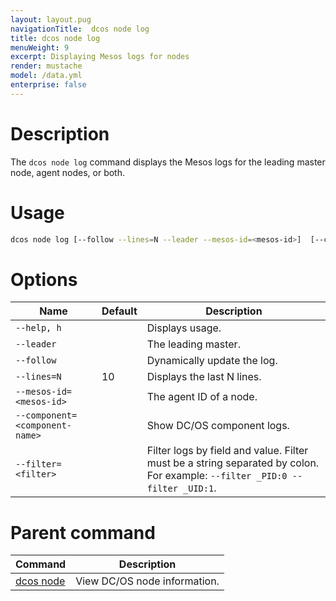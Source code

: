 ```yaml
---
layout: layout.pug
navigationTitle:  dcos node log
title: dcos node log
menuWeight: 9
excerpt: Displaying Mesos logs for nodes
render: mustache
model: /data.yml
enterprise: false
---
```



# Description
The `dcos node log` command displays the Mesos logs for the leading master node, agent nodes, or both.

# Usage

```bash
dcos node log [--follow --lines=N --leader --mesos-id=<mesos-id>]  [--component=<component-name> --filter=<filter>...]
```

# Options

| Name | Default | Description |
|---------|-------------|-------------|
| `--help, h`   |   |   Displays usage. |
| `--leader`   |             |  The leading master. |
| `--follow`   |             |  Dynamically update the log. |
| `--lines=N`   |     10      |  Displays the last N lines. |
| `--mesos-id=<mesos-id>`   |             | The agent ID of a node. |
| `--component=<component-name>` |    |    Show DC/OS component logs.|
| `--filter=<filter>`  |     |  Filter logs by field and value. Filter must be a string separated by colon. For example: `--filter _PID:0 --filter _UID:1`.|

# Parent command

| Command | Description |
|---------|-------------|
| [dcos node](/1.14/cli/command-reference/dcos-node/) | View DC/OS node information. |
